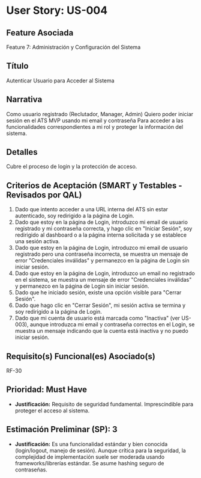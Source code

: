 # User Story: US-004

## Feature Asociada
Feature 7: Administración y Configuración del Sistema

## Título
Autenticar Usuario para Acceder al Sistema

## Narrativa
Como usuario registrado (Reclutador, Manager, Admin)
Quiero poder iniciar sesión en el ATS MVP usando mi email y contraseña
Para acceder a las funcionalidades correspondientes a mi rol y proteger la información del sistema.

## Detalles
Cubre el proceso de login y la protección de acceso.

## Criterios de Aceptación (SMART y Testables - Revisados por QAL)
1.  Dado que intento acceder a una URL interna del ATS sin estar autenticado, soy redirigido a la página de Login.
2.  Dado que estoy en la página de Login, introduzco mi email de usuario registrado y mi contraseña correcta, y hago clic en "Iniciar Sesión", soy redirigido al dashboard o a la página interna solicitada y se establece una sesión activa.
3.  Dado que estoy en la página de Login, introduzco mi email de usuario registrado pero una contraseña incorrecta, se muestra un mensaje de error "Credenciales inválidas" y permanezco en la página de Login sin iniciar sesión.
4.  Dado que estoy en la página de Login, introduzco un email no registrado en el sistema, se muestra un mensaje de error "Credenciales inválidas" y permanezco en la página de Login sin iniciar sesión.
5.  Dado que he iniciado sesión, existe una opción visible para "Cerrar Sesión".
6.  Dado que hago clic en "Cerrar Sesión", mi sesión activa se termina y soy redirigido a la página de Login.
7.  Dado que mi cuenta de usuario está marcada como "Inactiva" (ver US-003), aunque introduzca mi email y contraseña correctos en el Login, se muestra un mensaje indicando que la cuenta está inactiva y no puedo iniciar sesión.

## Requisito(s) Funcional(es) Asociado(s)
RF-30

## Prioridad: Must Have
* **Justificación:** Requisito de seguridad fundamental. Imprescindible para proteger el acceso al sistema.

## Estimación Preliminar (SP): 3
* **Justificación:** Es una funcionalidad estándar y bien conocida (login/logout, manejo de sesión). Aunque crítica para la seguridad, la complejidad de implementación suele ser moderada usando frameworks/librerías estándar. Se asume hashing seguro de contraseñas.